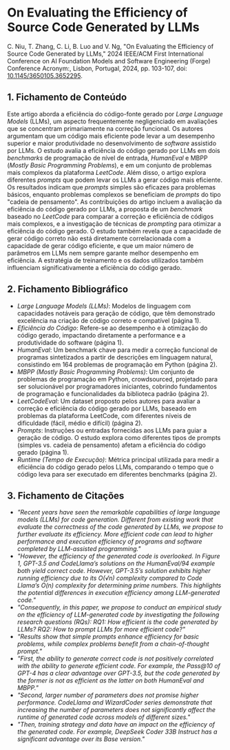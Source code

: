 # On Evaluating the Efficiency of Source Code Generated by LLMs

C. Niu, T. Zhang, C. Li, B. Luo and V. Ng, "On Evaluating the Efficiency of Source Code Generated by LLMs," 2024 IEEE/ACM First International Conference on AI Foundation Models and Software Engineering (Forge) Conference Acronym:, Lisbon, Portugal, 2024, pp. 103-107, doi: [10.1145/3650105.3652295](https://doi.org/10.1145/3650105.3652295).

## 1. Fichamento de Conteúdo

Este artigo aborda a eficiência do código-fonte gerado por _Large Language Models_ (LLMs), um aspecto frequentemente negligenciado em avaliações que se concentram primariamente na correção funcional. Os autores argumentam que um código mais eficiente pode levar a um desempenho superior e maior produtividade no desenvolvimento de _software_ assistido por LLMs. O estudo avalia a eficiência do código gerado por LLMs em dois _benchmarks_ de programação de nível de entrada, _HumanEval_ e MBPP (_Mostly Basic Programming Problems_), e em um conjunto de problemas mais complexos da plataforma _LeetCode_. Além disso, o artigo explora diferentes _prompts_ que podem levar os LLMs a gerar código mais eficiente. Os resultados indicam que _prompts_ simples são eficazes para problemas básicos, enquanto problemas complexos se beneficiam de _prompts_ do tipo "cadeia de pensamento". As contribuições do artigo incluem a avaliação da eficiência do código gerado por LLMs, a proposta de um _benchmark_ baseado no _LeetCode_ para comparar a correção e eficiência de códigos mais complexos, e a investigação de técnicas de _prompting_ para otimizar a eficiência do código gerado. O estudo também revela que a capacidade de gerar código correto não está diretamente correlacionada com a capacidade de gerar código eficiente, e que um maior número de parâmetros em LLMs nem sempre garante melhor desempenho em eficiência. A estratégia de treinamento e os dados utilizados também influenciam significativamente a eficiência do código gerado.

## 2. Fichamento Bibliográfico

*   _Large Language Models (LLMs)_: Modelos de linguagem com capacidades notáveis para geração de código, que têm demonstrado excelência na criação de código correto e compatível (página 1).
*   _Eficiência do Código_: Refere-se ao desempenho e à otimização do código gerado, impactando diretamente a performance e a produtividade do software (página 1).
*   _HumanEval_: Um benchmark chave para medir a correção funcional de programas sintetizados a partir de descrições em linguagem natural, consistindo em 164 problemas de programação em Python (página 2).
*   _MBPP (Mostly Basic Programming Problems)_: Um conjunto de problemas de programação em Python, crowdsourced, projetado para ser solucionável por programadores iniciantes, cobrindo fundamentos de programação e funcionalidades da biblioteca padrão (página 2).
*   _LeetCodeEval_: Um dataset proposto pelos autores para avaliar a correção e eficiência do código gerado por LLMs, baseado em problemas da plataforma LeetCode, com diferentes níveis de dificuldade (fácil, médio e difícil) (página 2).
*   _Prompts_: Instruções ou entradas fornecidas aos LLMs para guiar a geração de código. O estudo explora como diferentes tipos de prompts (simples vs. cadeia de pensamento) afetam a eficiência do código gerado (página 1).
*   _Runtime (Tempo de Execução)_: Métrica principal utilizada para medir a eficiência do código gerado pelos LLMs, comparando o tempo que o código leva para ser executado em diferentes benchmarks (página 2).

## 3. Fichamento de Citações

*   _"Recent years have seen the remarkable capabilities of large language models (LLMs) for code generation. Different from existing work that evaluate the correctness of the code generated by LLMs, we propose to further evaluate its efficiency. More efficient code can lead to higher performance and execution efficiency of programs and software completed by LLM-assisted programming."_ 
*   _"However, the efficiency of the generated code is overlooked. In Figure 1, GPT-3.5 and CodeLlama’s solutions on the HumanEval/94 example both yield correct code. However, GPT-3.5’s solution exhibits higher running efficiency due to its O(√n) complexity compared to Code Llama’s O(n) complexity for determining prime numbers. This highlights the potential differences in execution efficiency among LLM-generated code."_ 
*   _"Consequently, in this paper, we propose to conduct an empirical study on the efficiency of LLM-generated code by investigating the following research questions (RQs): RQ1: How efficient is the code generated by LLMs? RQ2: How to prompt LLMs for more efficient code?"_ 
*   _"Results show that simple prompts enhance efficiency for basic problems, while complex problems benefit from a chain-of-thought prompt."_ 
*   _"First, the ability to generate correct code is not positively correlated with the ability to generate efficient code. For example, the Pass@10 of GPT-4 has a clear advantage over GPT-3.5, but the code generated by the former is not as efficient as the latter on both HumanEval and MBPP."_
*   _"Second, larger number of parameters does not promise higher performance. CodeLlama and WizardCoder series demonstrate that increasing the number of parameters does not significantly affect the runtime of generated code across models of different sizes."_ 
*   _"Then, training strategy and data have an impact on the efficiency of the generated code. For example, DeepSeek Coder 33B Instruct has a significant advantage over its Base version."_